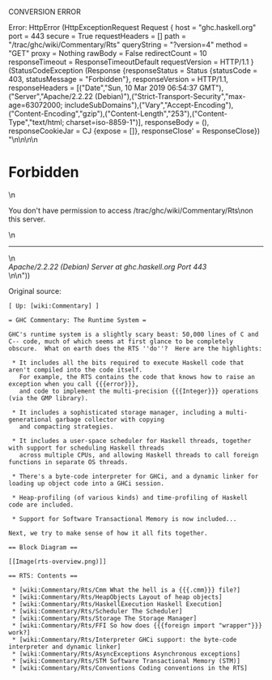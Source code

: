 CONVERSION ERROR

Error: HttpError (HttpExceptionRequest Request {
  host                 = "ghc.haskell.org"
  port                 = 443
  secure               = True
  requestHeaders       = []
  path                 = "/trac/ghc/wiki/Commentary/Rts"
  queryString          = "?version=4"
  method               = "GET"
  proxy                = Nothing
  rawBody              = False
  redirectCount        = 10
  responseTimeout      = ResponseTimeoutDefault
  requestVersion       = HTTP/1.1
}
 (StatusCodeException (Response {responseStatus = Status {statusCode = 403, statusMessage = "Forbidden"}, responseVersion = HTTP/1.1, responseHeaders = [("Date","Sun, 10 Mar 2019 06:54:37 GMT"),("Server","Apache/2.2.22 (Debian)"),("Strict-Transport-Security","max-age=63072000; includeSubDomains"),("Vary","Accept-Encoding"),("Content-Encoding","gzip"),("Content-Length","253"),("Content-Type","text/html; charset=iso-8859-1")], responseBody = (), responseCookieJar = CJ {expose = []}, responseClose' = ResponseClose}) "<!DOCTYPE HTML PUBLIC \"-//IETF//DTD HTML 2.0//EN\">\n<html><head>\n<title>403 Forbidden</title>\n</head><body>\n<h1>Forbidden</h1>\n<p>You don't have permission to access /trac/ghc/wiki/Commentary/Rts\non this server.</p>\n<hr>\n<address>Apache/2.2.22 (Debian) Server at ghc.haskell.org Port 443</address>\n</body></html>\n"))

Original source:

```trac
[ Up: [wiki:Commentary] ]

= GHC Commentary: The Runtime System =

GHC's runtime system is a slightly scary beast: 50,000 lines of C and C-- code, much of which seems at first glance to be completely obscure.  What on earth does the RTS ''do''?  Here are the highlights:

 * It includes all the bits required to execute Haskell code that aren't compiled into the code itself.
   For example, the RTS contains the code that knows how to raise an exception when you call {{{error}}},
   and code to implement the multi-precision {{{Integer}}} operations (via the GMP library).

 * It includes a sophisticated storage manager, including a multi-generational garbage collector with copying
   and compacting strategies.

 * It includes a user-space scheduler for Haskell threads, together with support for scheduling Haskell threads
   across multiple CPUs, and allowing Haskell threads to call foreign functions in separate OS threads.

 * There's a byte-code interpreter for GHCi, and a dynamic linker for loading up object code into a GHCi session.

 * Heap-profiling (of various kinds) and time-profiling of Haskell code are included.

 * Support for Software Transactional Memory is now included...

Next, we try to make sense of how it all fits together.

== Block Diagram ==

[[Image(rts-overview.png)]]

== RTS: Contents ==

 * [wiki:Commentary/Rts/Cmm What the hell is a {{{.cmm}}} file?]
 * [wiki:Commentary/Rts/HeapObjects Layout of heap objects]
 * [wiki:Commentary/Rts/HaskellExecution Haskell Execution]
 * [wiki:Commentary/Rts/Scheduler The Scheduler]
 * [wiki:Commentary/Rts/Storage The Storage Manager]
 * [wiki:Commentary/Rts/FFI So how does {{{foreign import "wrapper"}}} work?]
 * [wiki:Commentary/Rts/Interpreter GHCi support: the byte-code interpreter and dynamic linker]
 * [wiki:Commentary/Rts/AsyncExceptions Asynchronous exceptions]
 * [wiki:Commentary/Rts/STM Software Transactional Memory (STM)]
 * [wiki:Commentary/Rts/Conventions Coding conventions in the RTS]
```
